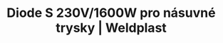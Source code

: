 ---
Filename: "diode-s-230v1600w-pro-nasuvne-trysky"
Link: "file:/Users/vinayakpatel/Downloads/www.weldplast.cz/diode-s-230v1600w-pro-nasuvne-trysky"
product_name: "DIODE S230 V / 1600 W, pro násuvné trysky"
product_id: "Obj. číslo:101.281"
title: "Diode S 230V/1600W pro násuvné trysky | Weldplast"
product_desc: "Ruční přístroj Leister DIODE S je velmi úspěšnou kombinací snadné manipulace a výkonu s plynulou regulací teploty svařování. Přívod vzduchu dmychadlem Leister ROBUST, MINOR nebo stlačeným vzduchemChlazená trubice topného tělesaV kombinaci s lehkým dmychadlem Leister MINOR vhodný i pro mobilní užitíNásuvné a šroubovací trysky pro kulaté a profilované svařovací dráty"
product_specs: "Značka konformity, Značka schválení, Třída ochrany II, NapětíV~230, PříkonW1600, FrekvenceHz50 / 60, Max. teplota°C600, Průtok vzduchul/min40, Rozměry (D x ø)mm265 x 57, rukojeť ø 40, Hmotnostkg1,15 (s kabelem 3 m / vzduchovou hadicí 3 m), Druh certifikaceCCA"
product_downloads: "KATALOG DESKOVÝCH MATERIÁLŮ stáhnout , TECHNOLOGIE HORKÉHO VZDUCHU - katalog stáhnout , DIOD - produktový list stáhnout , DIOD PID/S - manuál CZ_SK stáhnout , Příslušenství (trysky) -TRIAC, DIOD, W PEN stáhnout"
href: "https://www.weldplast.cz/files/katalog-deskovych-materialu-cz.pdf, https://www.weldplast.cz/files/katalog-deskovych-materialu-cz.pdf, https://www.weldplast.cz/files/katalog-ph-web.pdf, https://www.weldplast.cz/files/katalog-ph-web.pdf, https://www.weldplast.cz/files/diode-pid-s-produktovy-list-leister.pdf, https://www.weldplast.cz/files/diode-pid-s-produktovy-list-leister.pdf, https://www.weldplast.cz/files/diode-s-pid-manual-cz-sk.pdf, https://www.weldplast.cz/files/diode-s-pid-manual-cz-sk.pdf, https://www.weldplast.cz/files/prehled-trysek-triac-diode-w-pen-cz.pdf, https://www.weldplast.cz/files/prehled-trysek-triac-diode-w-pen-cz.pdf"
p_desc_2: "Ruční přístroj Leister DIODE S je velmi úspěšnou kombinací snadné manipulace a výkonu s plynulou regulací teploty svařování. Přívod vzduchu dmychadlem Leister ROBUST, MINOR nebo stlačeným vzduchemChlazená trubice topného tělesaV kombinaci s lehkým dmychadlem Leister MINOR vhodný i pro mobilní užitíNásuvné a šroubovací trysky pro kulaté a profilované svařovací dráty"
accessories: "Tryska ochranná (ø 31,5 mm)Tryska rychlosvařovací (ø 8 mm)profil drátu ø 5 mm, zúžená, vyhnutáAdaptér (ø 31,5 mm)na M14, pro šroubovací tryskyTryska reflektorová děrovaná (ø 31,5 mm)60 x 80 mm, přímá, bez svorek, s bočními plíškyTryska tubulární (ø 31,5 mm)ø 18 mm, 70 mm, přímáZrcadlo svařovací (ø 31,5 mm)135 mm, potažené PTFETryska reflektorová pájecí (ø 31,5 mm)17 x 34 mm, 90° zahnutáTryska reflektorová děrovaná (ø 31,5 mm)50 x 35 mm, 75° zahnutáTryska reflektorová U (ø 31,5 mm)25 x 150 mm, přímáTryska reflektorová lžicová (ø 31,5 mm)27 x 35 mm, 90° zahnutáTryska rychlosvařovací (ø 8 mm)pro pásku 12 x 4,5 mmTryska rychlosvařovací (ø 8 mm)pro pásku 8 x 2 mmTryska přeplátovací (ø 31,5 mm)80 x 2 mm, 15° vyhnutá, pro bitumenyTryska přeplátovací (ø 31,5 mm)40 x 2 mm, 60° zahnutáTryska přeplátovací (ø 31,5 mm)60 x 2 mm, 15° vyhnutá, pro bitumenyTryska tubulární (ø 31,5 mm)ø 10 mm, 44 mm, přímáTryska přeplátovací (ø 31,5 mm)20 x 2 mm, 60° vyhnutá, leváTryska přeplátovací (ø 31,5 mm)20 x 2 mm, 75° vyhnutáTryska přeplátovací (ø 31,5 mm)20 x 2 mm, 15° vyhnutáTryska tubulární (ø 31,5 mm)ø 5 mm, 27 - 39 mm, přímá, trojitáTryska stehovací (ø 8 mm)Tryska rychlosvařovací (ø 8 mm)profil drátu Δ 7 mmTryska rychlosvařovací (ø 8 mm)profil drátu Δ 5,7 mmTryska rychlosvařovací (ø 8 mm)profil drátu ø 5 mmTryska rychlosvařovací (ø 8 mm)profil drátu ø 4 mmTryska rychlosvařovací (ø 8 mm)profil drátu ø 3 mmTryska základní (ø 31,5 mm)ø 5 mm, 150 mm, -15°vyhnutáTryska reflektorová pájecí (ø 31,5 mm)13 x 5 x 10 mm,Tryska základní (ø 31,5 mm)ø 5 mm, 30 x 60 mm, 90° zahnutáTryska základní (ø 31,5 mm)ø 5 mm, 100 mm, přímáTryska přeplátovací (ø 31,5 mm)40 x 2 mm, 90° zahnutáTryska přeplátovací (ø 31,5 mm)40 x 8 mm, 30° vyhnutáTryska přeplátovací (ø 31,5 mm)40 x 2 mm, přímáTryska tubulární (ø 31,5 mm)ø 14 mm, 25 x 50 mm, 90° zahnutáTryska přeplátovací (ø 31,5 mm)20 x 2 mm, 60° vyhnutá, praváTryska přeplátovací (ø 31,5 mm)20 x 2 mm, 15° vyhnutá,120° zahnutá, na detaily, atiková, praváTryska přeplátovací (ø 31,5 mm)30 x 2 mm, plocháTryska přeplátovací (ø 31,5 mm)20 x 2 mm, 15° vyhnutá, 120° zahnutá, na detaily, atikováTryska přeplátovací (ø 31,5 mm)20 x 2 mm, -15° vyhnutá, 30°zahnutáTryska přeplátovací (ø 31,5 mm)20 x 2 mm, přímáTryska rychlosvařovací (ø 8 mm)profil drátu ø 5 mm, zúženáTryska rychlosvařovací (ø 8 mm)profil drátu ø 3 mm, zúženáTryska rychlosvařovací (ø 8 mm)profil drátu ø 3 mm, zúženáTryska základní (ø 31,5 mm)ø 5 mm, 200 mm, přímá, WELDING PEN R230 V / 1000 WWELDING PEN S230V / 1000W, šroubovací, s eurozástrčkouDIODE PID230 V / 1600 W, pro šroubovací tryskyDIODE S230 V / 1600 W, pro šroubovací trysky"
similar_products: "WELDING PEN R230 V / 1000 WWELDING PEN S230V / 1000W, šroubovací, s eurozástrčkouDIODE PID230 V / 1600 W, pro šroubovací tryskyDIODE S230 V / 1600 W, pro šroubovací trysky"
---